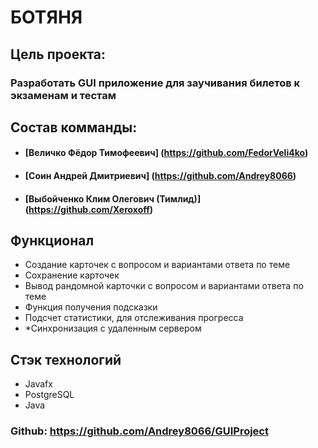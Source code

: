 # БОТЯНЯ
## Цель проекта:
### Разработать GUI приложение для заучивания билетов к экзаменам и тестам
## Состав комманды:
- #### [Величко Фёдор Тимофеевич] (https://github.com/FedorVeli4ko)
- #### [Соин Андрей Дмитриевич] (https://github.com/Andrey8066)
- #### [Выбойченко Клим Олегович (Тимлид)] (https://github.com/Xeroxoff)

## Функционал
- Создание карточек с вопросом и вариантами ответа по теме
- Сохранение карточек
- Вывод рандомной карточки с вопросом и вариантами ответа по теме
- Функция получения подсказки
- Подсчет статистики, для отслеживания прогресса
- *Синхронизация с удаленным сервером

## Стэк технологий
- Javafx
- PostgreSQL
- Java

### Github: https://github.com/Andrey8066/GUIProject

